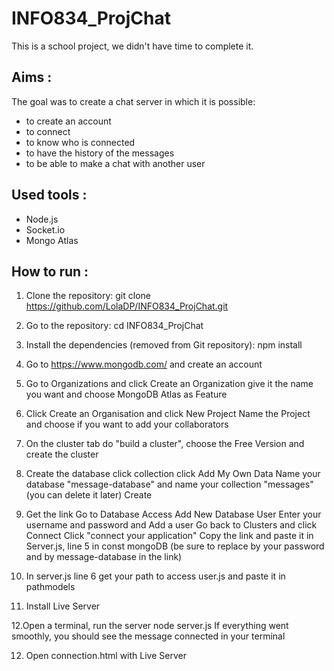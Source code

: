 # INFO834_ProjChat

This is a school project, we didn't have time to complete it.
## Aims :
The goal was to create a chat server in which it is possible:
  - to create an account
  - to connect
  - to know who is connected
  - to have the history of the messages
  - to be able to make a chat with another user
 
## Used tools :
- Node.js
- Socket.io
- Mongo Atlas

## How to run : 
  1. Clone the repository:
git clone https://github.com/LolaDP/INFO834_ProjChat.git

  2. Go to the repository:
cd INFO834_ProjChat

  3. Install the dependencies (removed from Git repository):
npm install

  4. Go to https://www.mongodb.com/ and create an account
  
  5. Go to Organizations and click Create an Organization 
give it the name you want and choose MongoDB Atlas as Feature

  6. Click Create an Organisation and click New Project 
Name the Project and choose if you want to add your collaborators

  7. On the cluster tab do "build a cluster", choose the Free Version and create the cluster

  8. Create the database
click collection
click Add My Own Data
Name your database "message-database" and name your collection "messages" (you can delete it later)
Create 

  9. Get the link
Go to Database Access
Add New Database User
Enter your username and password and Add a user
Go back to Clusters and click Connect
Click "connect your application"
Copy the link and paste it in Server.js, line 5 in const mongoDB (be sure to replace <password> by your password and <dbname> by message-database in the link)
  
  10. In server.js line 6 get your path to access user.js and paste it in pathmodels
  
  11. Install Live Server 
  
  12.Open a terminal, run the server
node server.js
If everything went smoothly, you should see the message connected in your terminal
  
  12. Open connection.html with Live Server


